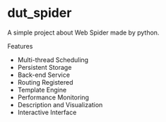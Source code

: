 # dut_spider

A simple project about Web Spider made by python.

Features

* Multi-thread Scheduling
* Persistent Storage
* Back-end Service
* Routing Registered
* Template Engine
* Performance Monitoring
* Description and Visualization
* Interactive Interface
